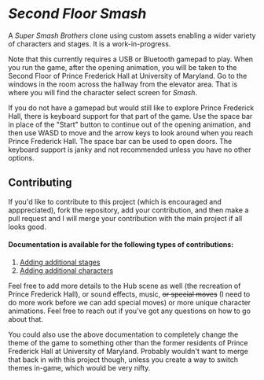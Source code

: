 # _Second Floor Smash_
A _Super Smash Brothers_ clone using custom assets enabling a wider variety of characters and stages. It is a work-in-progress.

Note that this currently requires a USB or Bluetooth gamepad to play. When you run the game, after the opening animation, you will be taken to the Second Floor of Prince Frederick Hall at University of Maryland. Go to the windows in the room across the hallway from the elevator area. That is where you will find the character select screen for _Smash_.

If you do not have a gamepad but would still like to explore Prince Frederick Hall, there is keyboard support for that part of the game. Use the space bar in place of the "Start" button to continue out of the opening animation, and then use WASD to move and the arrow keys to look around when you reach Prince Frederick Hall. The space bar can be used to open doors. The keyboard support is janky and not recommended unless you have no other options.

## Contributing
If you'd like to contribute to this project (which is encouraged and apppreciated), fork the repository, add your contribution, and then make a pull request and I will merge your contribution with the main project if all looks good.

#### Documentation is available for the following types of contributions:

1. [Adding additional stages](Documentation/AddingStages.md)
2. [Adding additional characters](Documentation/AddingCharacters.md)

Feel free to add more details to the Hub scene as well (the recreation of Prince Frederick Hall), or sound effects, music, ~~or special moves~~ (I need to do more work before we can add special moves) or more unique character animations. Feel free to reach out if you've got any questions on how to go about that.

You could also use the above documentation to completely change the theme of the game to something other than the former residents of Prince Frederick Hall at University of Maryland. Probably wouldn't want to merge that back in with this project though, unless you create a way to switch themes in-game, which would be very nifty.
